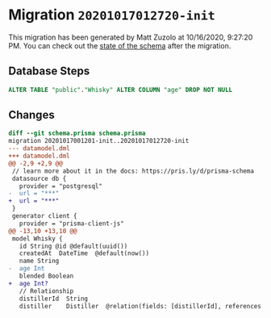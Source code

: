 # Migration `20201017012720-init`

This migration has been generated by Matt Zuzolo at 10/16/2020, 9:27:20 PM.
You can check out the [state of the schema](./schema.prisma) after the migration.

## Database Steps

```sql
ALTER TABLE "public"."Whisky" ALTER COLUMN "age" DROP NOT NULL
```

## Changes

```diff
diff --git schema.prisma schema.prisma
migration 20201017001201-init..20201017012720-init
--- datamodel.dml
+++ datamodel.dml
@@ -2,9 +2,9 @@
 // learn more about it in the docs: https://pris.ly/d/prisma-schema
 datasource db {
   provider = "postgresql"
-  url = "***"
+  url = "***"
 }
 generator client {
   provider = "prisma-client-js"
@@ -13,10 +13,10 @@
 model Whisky {
   id String @id @default(uuid())
   createdAt  DateTime  @default(now())
   name String
-  age Int
   blended Boolean
+  age Int?
   // Relationship
   distillerId  String
   distiller    Distiller  @relation(fields: [distillerId], references: [id])
```


